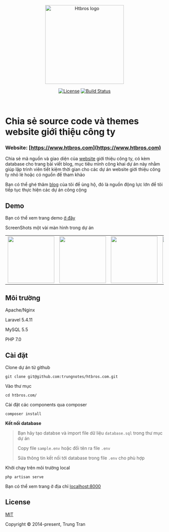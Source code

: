 <br/><br/>

<p align="center"><a href="https://www.htbros.com" target="_blank" rel="noopener noreferrer"><img width="250" src="https://raw.githubusercontent.com/trungnotes/htbros.com/master/public/assets/image/logo-active.png" alt="Htbros logo"></a></p>

<p align="center">
	<a href="#"><img src="https://poser.pugx.org/laravel/framework/license.svg" alt="License"></a>
  	<a href="#"><img src="https://img.shields.io/circleci/project/github/vuejs/vue/dev.svg" alt="Build Status"></a>
</p>

<br/>

# Chia sẻ source code và themes website giới thiệu công ty

### Website: [https://www.htbros.com](https://www.htbros.com)

Chia sẻ mã nguồn và giao diện của [website](https://www.htbros.com) giới thiệu công ty, có kèm database cho trang bài viết blog, mục tiêu mình công khai dự án này nhằm giúp lập trình viên tiết kiệm thời gian cho các dự án website giới thiệu công ty nhỏ lẻ hoặc có nguồn để tham khảo

Bạn có thể ghé thăm [blog](https://www.trungnotes.com) của tôi để ủng hộ, đó là nguồn động lực lớn để tôi tiếp tục thực hiện các dự án công cộng

## Demo

Bạn có thể xem trang demo [ở đây](https://www.htbros.com)

ScreenShots một vài màn hình trong dự án

<!--gold start-->
<table>
  <tbody>
    <tr>
      <td align="center" valign="middle">
        <a href="https://raw.githubusercontent.com/trungnotes/htbros.com/master/screenshots/img1.png" target="_blank">
          <img width="148px" src="https://raw.githubusercontent.com/trungnotes/htbros.com/master/screenshots/img1.png">
        </a>
      </td>
      <td align="center" valign="middle">
        <a href="https://raw.githubusercontent.com/trungnotes/htbros.com/master/screenshots/img2.png" target="_blank">
          <img width="148px" src="https://raw.githubusercontent.com/trungnotes/htbros.com/master/screenshots/img2.png">
        </a>
      </td>
      <td align="center" valign="middle">
        <a href="https://raw.githubusercontent.com/trungnotes/htbros.com/master/screenshots/img3.png" target="_blank">
          <img width="148px" src="https://raw.githubusercontent.com/trungnotes/htbros.com/master/screenshots/img3.png">
        </a>
      </td>
      <td align="center" valign="middle">
        <a href="https://raw.githubusercontent.com/trungnotes/htbros.com/master/screenshots/img4.png" target="_blank">
          <img width="148px" src="https://raw.githubusercontent.com/trungnotes/htbros.com/master/screenshots/img4.png">
        </a>
      </td>
      <td align="center" valign="middle">
        <a href="https://raw.githubusercontent.com/trungnotes/htbros.com/master/screenshots/img5.png" target="_blank">
          <img width="148px" src="https://raw.githubusercontent.com/trungnotes/htbros.com/master/screenshots/img5.png">
        </a>
      </td>
    </tr>
  </tbody>
</table>
<!--gold end-->

## Môi trường

Apache/Nginx

Laravel 5.4.11

MySQL 5.5

PHP 7.0

## Cài đặt

Clone dự án từ github

```
git clone git@github.com:trungnotes/htbros.com.git
```

Vào thư mục

```
cd htbros.com/
```

Cài đặt các components qua composer

```
composer install
```

**Kết nối database**

> Bạn hãy tạo databse và import file dữ liệu `database.sql` trong thư mục dự án
> 
> Copy file `sample.env` hoặc đổi tên ra file `.env`
> 
> Sửa thông tin kết nối tới database trong file `.env` cho phù hợp
> 

Khởi chạy trên môi trường local

```
php artisan serve
```

Bạn có thể xem trang ở địa chỉ [localhost:8000](http://localhost:8000)


## License

[MIT](http://opensource.org/licenses/MIT)

Copyright © 2014-present, Trung Tran